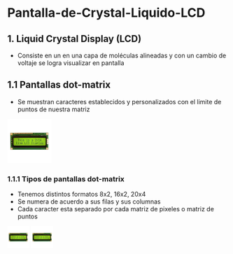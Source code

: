 # Pantalla-de-Crystal-Liquido-LCD

## 1. Liquid Crystal Display (LCD)

- Consiste en un en una capa de moléculas alineadas y con un cambio de voltaje se logra visualizar en pantalla

## 1.1 Pantallas dot-matrix

 - Se muestran caracteres establecidos y personalizados con el limite de puntos de nuestra matriz

<img src="https://github.com/HeisenDiaz/Pantalla-de-Crystal-Liquido-LCD/blob/main/Liquid-Crystal-Display-16x2-1.png" width="20%">

### 1.1.1 Tipos de pantallas dot-matrix

- Tenemos distintos formatos 8x2, 16x2, 20x4
- Se numera de acuerdo a sus filas y sus columnas
- Cada caracter esta separado por cada matriz de pixeles o matriz de puntos
  
<img src="https://github.com/HeisenDiaz/Pantalla-de-Crystal-Liquido-LCD/blob/main/Liquid-Crystal-Display-16x2-1.png" width="10%">
<img src="https://github.com/HeisenDiaz/Pantalla-de-Crystal-Liquido-LCD/blob/main/Liquid-Crystal-Display-16x2-1.png" width="10%">
